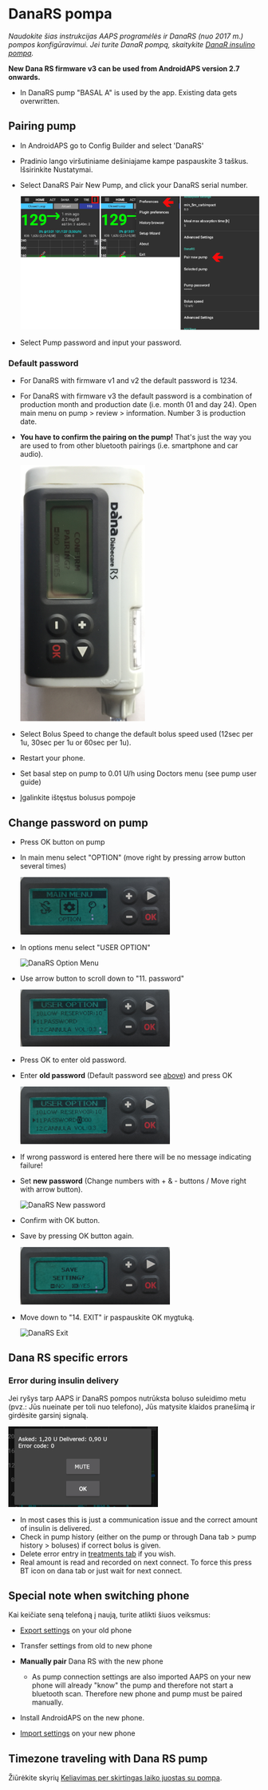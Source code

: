# DanaRS pompa

*Naudokite šias instrukcijas AAPS programėlės ir DanaRS (nuo 2017 m.) pompos konfigūravimui. Jei turite DanaR pompą, skaitykite [DanaR insulino pompa](./DanaR-Insulin-Pump).*

**New Dana RS firmware v3 can be used from AndroidAPS version 2.7 onwards.**

* In DanaRS pump "BASAL A" is used by the app. Existing data gets overwritten.

## Pairing pump

* In AndroidAPS go to Config Builder and select 'DanaRS'

* Pradinio lango viršutiniame dešiniajame kampe paspauskite 3 taškus. Išsirinkite Nustatymai.

* Select DanaRS Pair New Pump, and click your DanaRS serial number.
    
    ![AAPS pair Dana RS](../images/AAPS_DanaRSPairing.png)

* Select Pump password and input your password.

### Default password

* For DanaRS with firmware v1 and v2 the default password is 1234.
* For DanaRS with firmware v3 the default password is a combination of production month and production date (i.e. month 01 and day 24). Open main menu on pump > review > information. Number 3 is production date.

* **You have to confirm the pairing on the pump!** That's just the way you are used to from other bluetooth pairings (i.e. smartphone and car audio).
    
    ![Dana RS confirmation pairing](../images/DanaRS_Pairing.png)

* Select Bolus Speed to change the default bolus speed used (12sec per 1u, 30sec per 1u or 60sec per 1u).

* Restart your phone.
* Set basal step on pump to 0.01 U/h using Doctors menu (see pump user guide)
* Įgalinkite ištęstus bolusus pompoje

## Change password on pump

* Press OK button on pump
* In main menu select "OPTION" (move right by pressing arrow button several times)
    
    ![DanaRS Main Menu](../images/DanaRSPW_01_MainMenu.png)

* In options menu select "USER OPTION"
    
    ![DanaRS Option Menu](../images/DanaRSPW_02_OptionMenu.png)

* Use arrow button to scroll down to "11. password"
    
    ![DanaRS 11. Password](../images/DanaRSPW_03_11PW.png)

* Press OK to enter old password.

* Enter **old password** (Default password see [above](#default-password)) and press OK
    
    ![DanaRS Enter old password](../images/DanaRSPW_04_11PWenter.png)

* If wrong password is entered here there will be no message indicating failure!

* Set **new password** (Change numbers with + & - buttons / Move right with arrow button).
    
    ![DanaRS New password](../images/DanaRSPW_05_PWnew.png)

* Confirm with OK button.

* Save by pressing OK button again.
    
    ![DanaRS Save new password](../images/DanaRSPW_06_PWnewSave.png)

* Move down to "14. EXIT" ir paspauskite OK mygtuką.
    
    ![DanaRS Exit](../images/DanaRSPW_07_Exit.png)

## Dana RS specific errors

### Error during insulin delivery

Jei ryšys tarp AAPS ir DanaRS pompos nutrūksta boluso suleidimo metu (pvz.: Jūs nueinate per toli nuo telefono), Jūs matysite klaidos pranešimą ir girdėsite garsinį signalą.

![Insulino tiekimo perspėjimas](../images/DanaRS_Error_bolus.png)

* In most cases this is just a communication issue and the correct amount of insulin is delivered.
* Check in pump history (either on the pump or through Dana tab > pump history > boluses) if correct bolus is given.
* Delete error entry in [treatments tab](../Getting-Started/Screenshots#carb-correction) if you wish.
* Real amount is read and recorded on next connect. To force this press BT icon on dana tab or just wait for next connect.

## Special note when switching phone

Kai keičiate seną telefoną į naują, turite atlikti šiuos veiksmus:

* [Export settings](../Usage/ExportImportSettings.html#export-settings) on your old phone
* Transfer settings from old to new phone
* **Manually pair** Dana RS with the new phone
    
    * As pump connection settings are also imported AAPS on your new phone will already "know" the pump and therefore not start a bluetooth scan. Therefore new phone and pump must be paired manually.
* Install AndroidAPS on the new phone.
* [Import settings](../Usage/ExportImportSettings.html#import-settings) on your new phone

## Timezone traveling with Dana RS pump

Žiūrėkite skyrių [Keliavimas per skirtingas laiko juostas su pompa](../Usage/Timezone-traveling#danarv2-danars).
